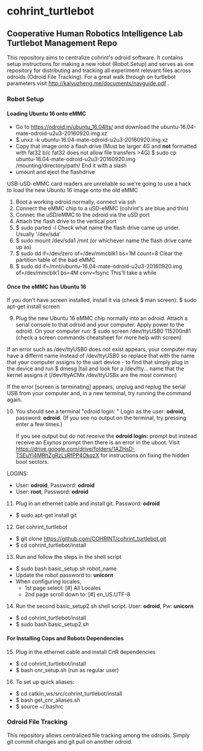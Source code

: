 # cohrint_turtlebot

## Cooperative Human Robotics Intelligence Lab Turtlebot Management Repo
This repository aims to centralize cohrint's odroid software. It contains setup instructions for making a new robot (Robot Setup) and serves as one repository for distributing and tracking all experiment relevant files across odroids (Odroid File Tracking). For a great walk through on turtlebot parameters visit http://kaiyuzheng.me/documents/navguide.pdf .

###  Robot Setup

#### Loading Ubuntu 16 onto eMMC
- Go to https://odroid.in/ubuntu_16.04lts/ and download the ubuntu-16.04-mate-odroid-u2u3-20160920.img.xz
- $ unxz -k ubuntu-16.04-mate-odroid-u2u3-20160920.img.xz
- Copy that image onto a flash drive (Must be larger 4G and **not** formatted with fat32 b/c fat32 does not allow file transfers >4G)
  $ sudo cp ubuntu-16.04-mate-odroid-u2u3-20160920.img /mounting/directory/path/ End it with a slash
- umount and eject the flashdrive

USB-uSD-eMMC card readers are unreliable so we're going to use a hack to load the new Ubuntu 16 image onto the old eMMC
1. Boot a working odroid normally, connect via ssh
2. Connect the eMMC chip to a uSD-eMMC (cohrint's are blue and thin)
3. Connec the uSD/eMMC to the odroid via the uSD port
4. Attach the flash drive to the vertical port
5. $ sudo parted -l
   Check what name the flash drive came up under. Usually '/dev/sda'
6. $ sudo mount /dev/sda1 /mnt (or whichever name the flash drive came up as)
7. $ sudo dd if=/dev/zero of=/dev/mmcblk1 bs=1M count=8
   Clear the partition table of the bad eMMC
8. $ sudo dd if=/mnt/ubuntu-16.04-mate-odroid-u2u3-20160920.img of=/dev/mmcblk1 bs=4M conv=fsync
   This'll take a while

#### Once the eMMC has Ubuntu 16

If you don't have screen installed, install it via (check $ man screen):
$ sudo apt-get install screen

9. Plug the new Ubuntu 16 eMMC chip normally into an odroid. Attach a serial console to that odroid and your computer. Apply power to the odroid. On your computer run:
$ sudo screen /dev/ttyUSB0 115200n81 (check a screen commands cheatsheet for more help with screen)

If an error such as /dev/ttyUSB0 does not exist appears, your computer may have a differnt name instead of /dev/ttyUSB0 so replace that with the name that your computer assigns to the uart device - to find that simply plug in the device and run $ dmesg |tail and look for a /dev/tty... name that the kernel assigns it (/dev/ttyACMx /dev/ttyUSBx are the most common)

If the error [screen is terminating] appears, unplug and replug the serial USB from your computer and, in a new terminal, try running the command again.
      
10) You should see a terminal "odroid login: " Login as the user: **odroid**, password: **odroid**. (If you see no output on the terminal, try pressing enter a few times.)

    If you see output but do not receive the **odroid login:** prompt but instead receive an *Exynos* prompt then there is an error in the uboot. Visit https://drive.google.com/drive/folders/1AZHsD-TSEuYl4MRhZgRzLsRfPP4OkqzX for instructions on fixing the hidden boot sectors.
    
LOGINS:
- User: **odroid**, Password: **odroid**
- User: **root**, Password: **odroid**

11) Plug in an ethernet cable and install git. Password: **odroid**
- $ sudo apt-get install git
12) Get cohrint_turtlebot
- $ git clone https://github.com/COHRINT/cohrint_turtlebot.git
- $ cd cohrint_turtlebot/install
13) Run and follow the steps in the shell script
- $ sudo bash basic_setup.sh robot_name
- Update the robot password to: **unicorn**
- When configuring locales,
  - 1st page select: [#] All Locales
  - 2nd page scroll down to: [#] en_US.UTF-8
14) Run the second basic_setup2.sh shell script. User: **odroid**, Pw: **unicorn**
- $ cd cohrint_turtlebot/install
- $ sudo bash basic_setup2.sh

#### For Installing Cops and Robots Dependencies
15) Plug in the ethernet cable and install CnR dependencies
- $ cd cohrint_turtlebot/install
- $ bash cnr_setup.sh (run as regular user)
16) To set up quick aliases:
- $ cd catkin_ws/src/cohrint_turtlebot/install
- $ bash get_cnr_aliases.sh
- $ source ~/.bashrc

### Odroid File Tracking

This repository allows centralized file tracking among the odroids. Simply git commit changes and git pull on another odroid.
